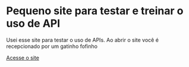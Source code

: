 <h1>Pequeno site para testar e treinar o uso de API</h1>

<p>Usei esse site para testar o uso de APIs.
Ao abrir o site você é recepcionado por um gatinho fofinho</p>

<a href="https://lagartasadia.github.io/cutecat/" target="_blank">Acesse o site</a>
